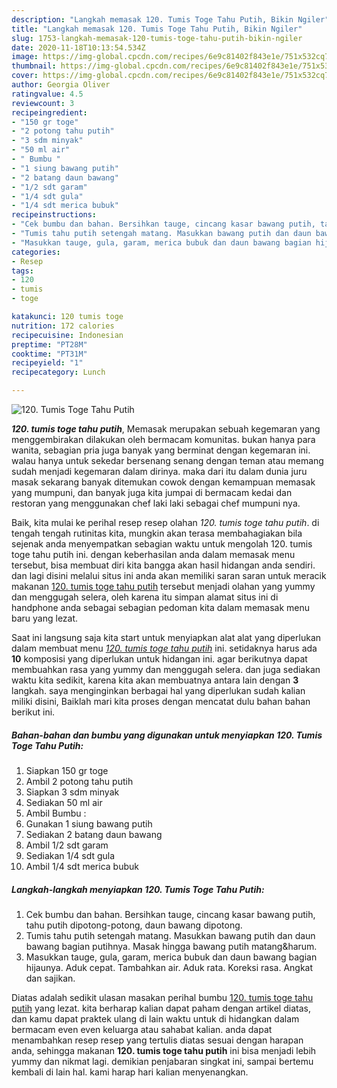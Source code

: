 ```yaml
---
description: "Langkah memasak 120. Tumis Toge Tahu Putih, Bikin Ngiler"
title: "Langkah memasak 120. Tumis Toge Tahu Putih, Bikin Ngiler"
slug: 1753-langkah-memasak-120-tumis-toge-tahu-putih-bikin-ngiler
date: 2020-11-18T10:13:54.534Z
image: https://img-global.cpcdn.com/recipes/6e9c81402f843e1e/751x532cq70/120-tumis-toge-tahu-putih-foto-resep-utama.jpg
thumbnail: https://img-global.cpcdn.com/recipes/6e9c81402f843e1e/751x532cq70/120-tumis-toge-tahu-putih-foto-resep-utama.jpg
cover: https://img-global.cpcdn.com/recipes/6e9c81402f843e1e/751x532cq70/120-tumis-toge-tahu-putih-foto-resep-utama.jpg
author: Georgia Oliver
ratingvalue: 4.5
reviewcount: 3
recipeingredient:
- "150 gr toge"
- "2 potong tahu putih"
- "3 sdm minyak"
- "50 ml air"
- " Bumbu "
- "1 siung bawang putih"
- "2 batang daun bawang"
- "1/2 sdt garam"
- "1/4 sdt gula"
- "1/4 sdt merica bubuk"
recipeinstructions:
- "Cek bumbu dan bahan. Bersihkan tauge, cincang kasar bawang putih, tahu putih dipotong-potong, daun bawang dipotong."
- "Tumis tahu putih setengah matang. Masukkan bawang putih dan daun bawang bagian putihnya. Masak hingga bawang putih matang&amp;harum."
- "Masukkan tauge, gula, garam, merica bubuk dan daun bawang bagian hijaunya. Aduk cepat. Tambahkan air. Aduk rata. Koreksi rasa. Angkat dan sajikan."
categories:
- Resep
tags:
- 120
- tumis
- toge

katakunci: 120 tumis toge 
nutrition: 172 calories
recipecuisine: Indonesian
preptime: "PT28M"
cooktime: "PT31M"
recipeyield: "1"
recipecategory: Lunch

---
```



![120. Tumis Toge Tahu Putih](https://img-global.cpcdn.com/recipes/6e9c81402f843e1e/751x532cq70/120-tumis-toge-tahu-putih-foto-resep-utama.jpg)

<b><i>120. tumis toge tahu putih</i></b>, Memasak merupakan sebuah kegemaran yang menggembirakan dilakukan oleh bermacam komunitas. bukan hanya para wanita, sebagian pria juga banyak yang berminat dengan kegemaran ini. walau hanya untuk sekedar bersenang senang dengan teman atau memang sudah menjadi kegemaran dalam dirinya. maka dari itu dalam dunia juru masak sekarang banyak ditemukan cowok dengan kemampuan memasak yang mumpuni, dan banyak juga kita jumpai di bermacam kedai dan restoran yang menggunakan chef laki laki sebagai chef mumpuni nya.

Baik, kita mulai ke perihal resep resep olahan <i>120. tumis toge tahu putih</i>. di tengah tengah rutinitas kita, mungkin akan terasa membahagiakan bila sejenak anda menyempatkan sebagian waktu untuk mengolah 120. tumis toge tahu putih ini. dengan keberhasilan anda dalam memasak menu tersebut, bisa membuat diri kita bangga akan hasil hidangan anda sendiri. dan lagi disini melalui situs ini anda akan memiliki saran saran untuk meracik makanan <u>120. tumis toge tahu putih</u> tersebut menjadi olahan yang yummy dan menggugah selera, oleh karena itu simpan alamat situs ini di handphone anda sebagai sebagian pedoman kita dalam memasak menu baru yang lezat.




Saat ini langsung saja kita start untuk menyiapkan alat alat yang diperlukan dalam membuat menu <u><i>120. tumis toge tahu putih</i></u> ini. setidaknya harus ada <b>10</b> komposisi yang diperlukan untuk hidangan ini. agar berikutnya dapat membuahkan rasa yang yummy dan menggugah selera. dan juga sediakan waktu kita sedikit, karena kita akan membuatnya antara lain dengan <b>3</b> langkah. saya menginginkan berbagai hal yang diperlukan sudah kalian miliki disini, Baiklah mari kita proses dengan mencatat dulu bahan bahan berikut ini.

<!--inarticleads1-->

##### Bahan-bahan dan bumbu yang digunakan untuk menyiapkan 120. Tumis Toge Tahu Putih:

1. Siapkan 150 gr toge
1. Ambil 2 potong tahu putih
1. Siapkan 3 sdm minyak
1. Sediakan 50 ml air
1. Ambil  Bumbu :
1. Gunakan 1 siung bawang putih
1. Sediakan 2 batang daun bawang
1. Ambil 1/2 sdt garam
1. Sediakan 1/4 sdt gula
1. Ambil 1/4 sdt merica bubuk




<!--inarticleads2-->

##### Langkah-langkah menyiapkan 120. Tumis Toge Tahu Putih:

1. Cek bumbu dan bahan. Bersihkan tauge, cincang kasar bawang putih, tahu putih dipotong-potong, daun bawang dipotong.
1. Tumis tahu putih setengah matang. Masukkan bawang putih dan daun bawang bagian putihnya. Masak hingga bawang putih matang&amp;harum.
1. Masukkan tauge, gula, garam, merica bubuk dan daun bawang bagian hijaunya. Aduk cepat. Tambahkan air. Aduk rata. Koreksi rasa. Angkat dan sajikan.




Diatas adalah sedikit ulasan masakan perihal bumbu <u>120. tumis toge tahu putih</u> yang lezat. kita berharap kalian dapat paham dengan artikel diatas, dan kamu dapat praktek ulang di lain waktu untuk di hidangkan dalam bermacam even even keluarga atau sahabat kalian. anda dapat menambahkan resep resep yang tertulis diatas sesuai dengan harapan anda, sehingga makanan <b>120. tumis toge tahu putih</b> ini bisa menjadi lebih yummy dan nikmat lagi. demikian penjabaran singkat ini, sampai bertemu kembali di lain hal. kami harap hari kalian menyenangkan.
